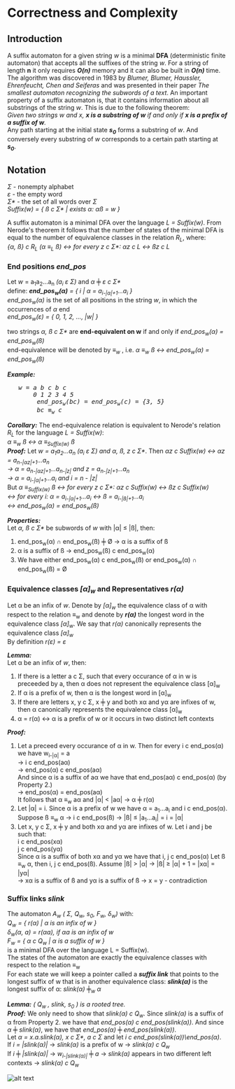 # Correctness and Complexity

## Introduction ##
A suffix automaton for a given string <i>w</i> is a minimal <b>DFA</b> (deterministic finite automaton) that accepts all the suffixes of the string <i>w</i>. For a string of length <b>n</b> it only requires <b><i>O(n)</i></b> memory and it can also be built in <b><i>O(n)</i></b> time. The algorithm was discovered in 1983 by <i>Blumer, Blumer, Haussler, Ehrenfeucht, Chen and Seiferas</i> and was presented in their paper <i>The smallest automaton recognizing the subwords of a text</i>. An important property of a suffix automaton is, that it contains information about all substrings of the string <i>w</i>. This is due to the following theorem:  
<i>Given two strings w and x, <b>x is a substring of w</b> if and only if <b>x is a prefix of a suffix of w</b>.</i>  
Any path starting at the initial state <b><i>s<sub>0</sub></i></b> forms a substring of <i>w</i>. And conversely every substring of <i>w</i> corresponds to a certain path starting at <b><i>s<sub>0</sub></i></b>.

## Notation ##
<i>Σ</i> - nonempty alphabet  
<i>ε</i> - the empty word  
<i>Σ*</i> - the set of all words over <i>Σ</i>  
<i>Suffix(w) = { ß c Σ* | exists α: αß = w }</i>  
  
A suffix automaton is a minimal DFA over the language <i>L = Suffix(w)</i>. From Nerode's theorem it follows that the number of states of the minimal DFA is equal to the number of equivalence classes in the relation <i>R<sub>L</sub></i>, where:  
<i>{α, ß} c R<sub>L</sub> (α ≡<sub>L</sub> ß) ↔ for every z c Σ*: αz c L ↔ ßz c L</i>  

### End positions <b><i>end_pos</b></i> ###
Let <i>w</i> = a<sub>1</sub>a<sub>2</sub>...a<sub>n</sub> <i>(a<sub>i</sub> ε Σ)</i> and <i>α ╪ ε c Σ*</i>  
define: <i><b>end_pos<sub>w</sub>(α)</b> = { i | α = a<sub>i-|α|+1</sub>...a<sub>i</sub> }</i>  
<i>end_pos<sub>w</sub>(α)</i> is the set of all positions in the string <i>w</i>, in which the occurrences of <i>α</i> end  
<i>end_pos<sub>w</sub>(ε) = { 0, 1, 2, ..., |w| }</i>

two strings <i>α, ß c Σ*</i> are <b>end-equivalent on w</b> if and only if <i>end_pos<sub>w</sub>(α) = end_pos<sub>w</sub>(ß)</i>  
end-equivalence will be denoted by <i>≡<sub>w</sub></i> , i.e. <i>α ≡<sub>w</sub> ß ↔ end_pos<sub>w</sub>(α) = end_pos<sub>w</sub>(ß)</i>  

<b><i>Example:</b></i>
<pre>	<i>w = a b c b c</i>  
	<i>   0 1 2 3 4 5</i>  
    	<i>end_pos<sub>w</sub>(bc) = end_pos<sub>w</sub>(c) = {3, 5}</i>  
    	<i>bc ≡<sub>w</sub> c</i></pre>  

<b><i>Corollary:</i></b> The end-equivalence relation is equivalent to Nerode's relation <i>R<sub>L</sub></i> for the language <i>L = Suffix(w)</i>:  
<i>α ≡<sub>w</sub> ß ↔ α ≡<sub>Suffix(w)</sub> ß</i>  
<b><i>Proof:</i></b> Let <i>w = a<sub>1</sub>a<sub>2</sub>...a<sub>n</sub> (a<sub>i</sub> ε Σ) and α, ß, z c Σ*</i>. Then <i>αz c Suffix(w) ↔ αz = a<sub>n-|αz|+1</sub>...a<sub>n</sub>  
→ α = a<sub>n-|αz|+1</sub>...a<sub>n-|z|</sub> and z = a<sub>n-|z|+1</sub>...a<sub>n</sub>  
→ α = a<sub>i-|α|+1</sub>...a<sub>i</sub> and i = n - |z|</i>  
But <i> α ≡<sub>Suffix(w)</sub> ß ↔ for every z c Σ*: αz c Suffix(w) ↔ ßz c Suffix(w)  
↔ for every i: α = a<sub>i-|α|+1</sub>...a<sub>i</sub> ↔ ß = a<sub>i-|ß|+1</sub>...a<sub>i</sub>  
↔ end_pos<sub>w</sub>(α) = end_pos<sub>w</sub>(ß)</i>

<b><i>Properties:</i></b>  
Let <i>α, ß c Σ*</i> be subwords of <i>w</i> with |α| ≤ |ß|, then:
1. end_pos<sub>w</sub>(α) ∩ end_pos<sub>w</sub>(ß) ╪ Ø → α is a suffix of ß
2. α is a suffix of ß → end_pos<sub>w</sub>(ß) c end_pos<sub>w</sub>(α)
3. We have either end_pos<sub>w</sub>(α) c end_pos<sub>w</sub>(ß) or end_pos<sub>w</sub>(α) ∩ end_pos<sub>w</sub>(ß) = Ø

### Equivalence classes <b><i>[α]<sub>w</sub></i></b> and Representatives <b><i>r(α)</i></b> ###
Let α be an infix of <i>w</i>. Denote by <i>[α]<sub>w</sub></i> the equivalence class of α with respect to the relation ≡<sub>w</sub> and denote by <b><i>r(α)</i></b> the longest word in the equivalence class <i>[α]<sub>w</sub></i>. We say that <i>r(α)</i> canonically represents the equivalence class <i>[α]<sub>w</sub></i>  
By definition <i>r(ε) = ε</i> 
<p></p>  

<b><i>Lemma:</i></b>  
Let α be an infix of <i>w</i>, then:  
1. If there is a letter a c Σ, such that every occurance of α in w is preceeded by a, then α does not represent the equivalence class [α]<sub>w</sub>
2. If α is a prefix of w, then α is the longest word in [α]<sub>w</sub>
3. If there are letters x, y c Σ, x ╪ y and both xα and yα are infixes of w, then α canonically represents the equivalence class [α]<sub>w</sub>  
4. α = r(α) ↔ α is a prefix of w or it occurs in two distinct left contexts

<b><i>Proof:</i></b>
1. Let a preceed every occurance of α in w. Then for every i c end_pos(α) we have w<sub>i-|α|</sub> = a  
→ i c end_pos(aα)  
→ end_pos(α) c end_pos(aα)  
And since α is a suffix of aα we have that end_pos(aα) c end_pos(α) (by Property 2.)  
→ end_pos(α) = end_pos(aα)  
It follows that α ≡<sub>w</sub> aα and |α| < |aα| → α ╪ r(α)
2. Let |α| = i. Since α is a prefix of w we have α = a<sub>1</sub>...a<sub>i</sub> and i c end_pos(α).  
Suppose ß ≡<sub>w</sub> α → i c end_pos(ß) → |ß| ≤ |a<sub>1</sub>...a<sub>i</sub>| = i = |α|
3. Let x, y c Σ, x ╪ y and both xα and yα are infixes of w. Let i and j be such that:  
i c end_pos(xα)  
j c end_pos(yα)  
Since α is a suffix of both xα and yα we have that i, j c end_pos(α)
Let ß ≡<sub>w</sub> α, then i, j c end_pos(ß). Assume |ß| > |α| → |ß| ≥ |α| + 1 = |xα| = |yα|  
→ xα is a suffix of ß and yα is a suffix of ß → x = y - contradiction  

### Suffix links <b><i>slink</i></b> ###
The automaton <i>A<sub>w</sub> ( Σ, Q<sub>w</sub>, s<sub>0</sub>, F<sub>w</sub>, δ<sub>w</sub>)</i> with:  
<i>Q<sub>w</sub> = { r(α) | α is an infix of w }</i>  
<i>δ<sub>w</sub>(α, a) = r(αa), if αa is an infix of w</i>  
<i>F<sub>w</sub> = { α c Q<sub>w</sub> | α is a suffix of w }</i>  
is a minimal DFA over the language L = Suffix(w).  
The states of the automaton are exactly the equivalence classes with respect to the relation ≡<sub>w</sub>  
For each state we will keep a pointer called a <b><i>suffix link</i></b> that points to the longest suffix of w that is in another equivalence class: <b><i>slink(α)</i></b> is the longest suffix of α: <i>slink(α) ╪<sub>w</sub> α</i>  

<b><i>Lemma:</b></i> <i>( Q<sub>w</sub> , slink, s<sub>0</sub> ) is a rooted tree.</i>  
<b><i>Proof:</b></i> We only need to show that <i>slink(α) c Q<sub>w</sub></i>. Since <i>slink(α)</i> is a suffix of α from Property 2. we have that <i>end_pos(α) c end_pos(slink(α))</i>. And since <i>α ╪ slink(α)</i>, we have that <i>end_pos(α) ╪ end_pos(slink(α))</i>.  
Let <i>α = x.a.slink(α), x c Σ*, a c Σ</i> and let <i>i c end_pos(slink(α))\end_pos(α)</i>.  
If <i>i = |slink(α)|</i> → <i>slink(α)</i> is a prefix of w → <i>slink(α) c Q<sub>w</sub></i>  
If <i>i ╪ |slink(α)|</i> → <i>w<sub>i-|slink(α)|</sub> ╪ a</i> → <i>slink(α)</i> appears in two different left contexts → <i>slink(α) c Q<sub>w</sub></i>  

![alt text](images/suffiks_links.png)

##  ##











